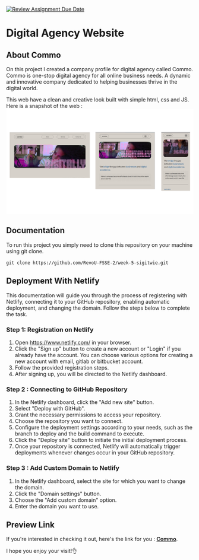 [![Review Assignment Due Date](https://classroom.github.com/assets/deadline-readme-button-24ddc0f5d75046c5622901739e7c5dd533143b0c8e959d652212380cedb1ea36.svg)](https://classroom.github.com/a/f6dTnkNL)


# Digital Agency Website
## About Commo
On this project I created a company profile for digital agency called Commo. Commo is one-stop digital agency for all online business needs. A dynamic and innovative company dedicated to helping businesses thrive in the digital world.

This web have a clean and creative look built with simple html, css and JS. Here is a snapshot of the web :
 ![commo](/images/commo.png)


## Documentation

To run this project you simply need to clone this repository on your machine using git clone.

```
git clone https://github.com/RevoU-FSSE-2/week-5-sigitwie.git
```


## Deployment With Netlify
This documentation will guide you through the process of registering with Netlify, connecting it to your GitHub repository, enabling automatic deployment, and changing the domain. Follow the steps below to complete the task.
### **Step 1: Registration on Netlify**
1. Open https://www.netlify.com/ in your browser.
2. Click the "Sign up" button to create a new account or "Login" if you already have the account. You can choose various options for creating a new account with email, gitlab or bitbucket account.
3. Follow the provided registration steps.
4. After signing up, you will be directed to the Netlify dashboard.

### **Step 2 : Connecting to GitHub Repository**
1. In the Netlify dashboard, click the "Add new site" button.
2. Select "Deploy with GitHub".
3. Grant the necessary permissions to access your repository.
4. Choose the repository you want to connect.
5. Configure the deployment settings according to your needs, such as the branch to deploy and the build command to execute.
6. Click the "Deploy site" button to initiate the initial deployment process.
7. Once your repository is connected, Netlify will automatically trigger deployments whenever changes occur in your GitHub repository.

### **Step 3 : Add Custom Domain to Netlify**
1. In the Netlify dashboard, select the site for which you want to change the domain.
2. Click the "Domain settings" button.
3. Choose the "Add custom domain" option.
4. Enter the domain you want to use.

## Preview Link
If you're interested in checking it out, here's the link for you : 
**[Commo](https://commo.eswe.dev)**.

I hope you enjoy your visit!👌